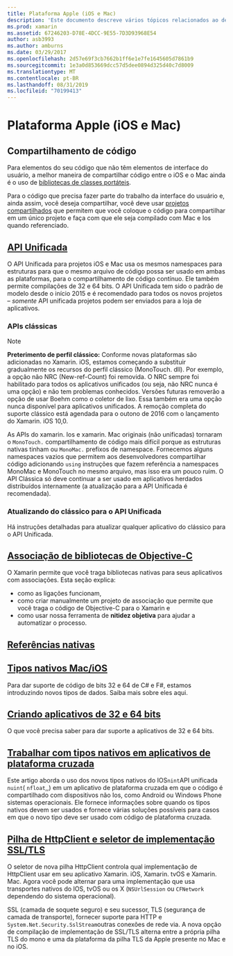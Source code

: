 ```yaml
---
title: Plataforma Apple (iOS e Mac)
description: 'Este documento descreve vários tópicos relacionados ao desenvolvimento do Xamarin. iOS e do Xamarin. Mac: compartilhamento de código, o API Unificada, bibliotecas de Objective-C, referências nativas, tipos nativos e muito mais.'
ms.prod: xamarin
ms.assetid: 67246203-D78E-4DCC-9E55-7D3D93968E54
author: asb3993
ms.author: amburns
ms.date: 03/29/2017
ms.openlocfilehash: 2d57e69f3cb7662b1ff6e1e7fe1645605d7861b9
ms.sourcegitcommit: 1e3a0d853669dcc57d5dee0894d325d40c7d8009
ms.translationtype: MT
ms.contentlocale: pt-BR
ms.lasthandoff: 08/31/2019
ms.locfileid: "70199413"
---
```

# <a name="apple-platform-ios-and-mac"></a>Plataforma Apple (iOS e Mac)

## <a name="code-sharing"></a>Compartilhamento de código

Para elementos do seu código que não têm elementos de interface do usuário, a melhor maneira de compartilhar código entre o iOS e o Mac ainda é o uso de [bibliotecas de classes portáteis](~/cross-platform/app-fundamentals/pcl.md).

Para o código que precisa fazer parte do trabalho da interface do usuário e, ainda assim, você deseja compartilhar, você deve usar [projetos compartilhados](~/cross-platform/app-fundamentals/shared-projects.md) que permitem que você coloque o código para compartilhar em um único projeto e faça com que ele seja compilado com Mac e Ios quando referenciado.

## <a name="unified-apiunifiedindexmd"></a>[API Unificada](unified/index.md)

O API Unificada para projetos iOS e Mac usa os mesmos namespaces para estruturas para que o mesmo arquivo de código possa ser usado em ambas as plataformas, para o compartilhamento de código contínuo. Ele também permite compilações de 32 e 64 bits. O API Unificada tem sido o padrão de modelo desde o início 2015 e é recomendado para todos os novos projetos – *somente* API unificada projetos podem ser enviados para a loja de aplicativos.

### <a name="classic-apis"></a>APIs clássicas

> [!NOTE]
> **Preterimento de perfil clássico:** Conforme novas plataformas são adicionadas no Xamarin. iOS, estamos começando a substituir gradualmente os recursos do perfil clássico (MonoTouch. dll). Por exemplo, a opção não NRC (New-ref-Count) foi removida. O NRC sempre foi habilitado para todos os aplicativos unificados (ou seja, não NRC nunca é uma opção) e não tem problemas conhecidos. Versões futuras removerão a opção de usar Boehm como o coletor de lixo. Essa também era uma opção nunca disponível para aplicativos unificados. A remoção completa do suporte clássico está agendada para o outono de 2016 com o lançamento do Xamarin. iOS 10,0.

As APIs do xamarin. Ios e xamarin. Mac originais (não unificadas) tornaram o `MonoTouch.` compartilhamento de código mais difícil porque as estruturas nativas tinham ou `MonoMac.` prefixos de namespace.  Fornecemos alguns namespaces vazios que permitem aos desenvolvedores compartilhar código adicionando `using` instruções que fazem referência a namespaces MonoMac e MonoTouch no mesmo arquivo, mas isso era um pouco ruim. O API Clássica só deve continuar a ser usado em aplicativos herdados distribuídos internamente (a atualização para a API Unificada é recomendada).


### <a name="updating-from-classic-to-the-unified-api"></a>Atualizando do clássico para o API Unificada

Há instruções detalhadas para atualizar qualquer aplicativo do clássico para o API Unificada.

## <a name="binding-objective-c-librariesbindingindexmd"></a>[Associação de bibliotecas de Objective-C](binding/index.md)

O Xamarin permite que você traga bibliotecas nativas para seus aplicativos com associações. Esta seção explica:

- como as ligações funcionam,
- como criar manualmente um projeto de associação que permite que você traga o código de Objective-C para o Xamarin e
- como usar nossa ferramenta de **nitidez objetiva** para ajudar a automatizar o processo.

## <a name="native-referencesnative-referencesmd"></a>[Referências nativas](native-references.md)

## <a name="macios-native-typesnativetypesmd"></a>[Tipos nativos Mac/iOS](nativetypes.md)

Para dar suporte de código de bits 32 e 64 de C# e F#, estamos introduzindo novos tipos de dados.   Saiba mais sobre eles aqui.

## <a name="building-32-and-64-bit-apps32-and-64indexmd"></a>[Criando aplicativos de 32 e 64 bits](32-and-64/index.md)

O que você precisa saber para dar suporte a aplicativos de 32 e 64 bits.

## <a name="working-with-native-types-in-cross-platform-appsnative-types-cross-platformmd"></a>[Trabalhar com tipos nativos em aplicativos de plataforma cruzada](native-types-cross-platform.md)

Este artigo aborda o uso dos novos tipos nativos do IOS`nint`API unificada `nuint`( `nfloat`,,) em um aplicativo de plataforma cruzada em que o código é compartilhado com dispositivos não Ios, como Android ou Windows Phone sistemas operacionais.
Ele fornece informações sobre quando os tipos nativos devem ser usados e fornece várias soluções possíveis para casos em que o novo tipo deve ser usado com código de plataforma cruzada.

## <a name="httpclient-stack-and-ssltls-implementation-selectorhttp-stackmd"></a>[Pilha de HttpClient e seletor de implementação SSL/TLS](http-stack.md)

O seletor de nova pilha HttpClient controla qual implementação de HttpClient usar em seu aplicativo Xamarin. iOS, Xamarin. tvOS e Xamarin. Mac. Agora você pode alternar para uma implementação que usa transportes nativos do IOS, tvOS ou os X (`NSUrlSession` ou `CFNetwork` dependendo do sistema operacional).

SSL (camada de soquete seguro) e seu sucessor, TLS (segurança de camada de transporte), fornecer suporte para HTTP e `System.Net.Security.SslStream`outras conexões de rede via. A nova opção de compilação de implementação de SSL/TLS alterna entre a própria pilha TLS do mono e uma da plataforma da pilha TLS da Apple presente no Mac e no iOS.

